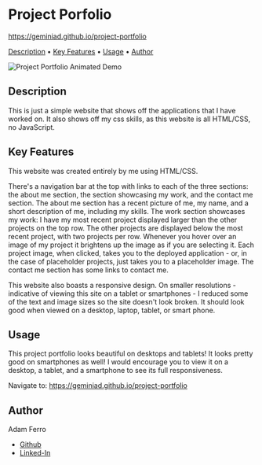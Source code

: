 # Project Porfolio

<https://geminiad.github.io/project-portfolio>


<a href="#description">Description</a> •
<a href="#key-features">Key Features</a> •
<a href="#usage">Usage</a> •
<a href="#author">Author</a>


![Project Portfolio Animated Demo](./assets/images/project-portfolio-demo.gif)


## Description 
This is just a simple website that shows off the applications that I have worked on. It also shows off my css skills, as this website is all HTML/CSS, no JavaScript.

## Key Features
This website was created entirely by me using HTML/CSS.

There's a navigation bar at the top with links to each of the three sections: the about me section, the section showcasing my work, and the contact 
me section. The about me section has a recent picture of me, my name, and a short description of me, including my skills. The work section showcases my work: I have my most recent project displayed larger than the other projects on the top row. The other projects are displayed below the most recent project, with two projects per row. Whenever you hover over an image of my project it brightens up the image as if you are selecting it. Each project image, when clicked, takes you to the deployed application - or, in the case of placeholder projects, just takes you to a placeholder image. The contact me section has some links to contact me.

This website also boasts a responsive design. On smaller resolutions - indicative of viewing this site on a tablet or smartphones - I reduced some of the text and image sizes so the site doesn't look broken. It should look good when viewed on a desktop, laptop, tablet, or smart phone.

## Usage 
This project portfolio looks beautiful on desktops and tablets!
It looks pretty good on smartphones as well! I would encourage you to view it on a desktop, a tablet, and a smartphone to see its full responsiveness.

Navigate to:
<a href="https://geminiad.github.io/project-portfolio" target="_blank">https://geminiad.github.io/project-portfolio</a>

## Author

Adam Ferro
- [Github](https://github.com/GeminiAd)
- [Linked-In](https://www.linkedin.com/in/adam-ferro)